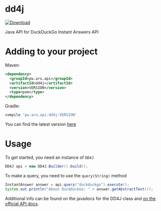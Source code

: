 # dd4j
[ ![Download](https://api.bintray.com/packages/adriantodt/maven/dd4j/images/download.svg) ](https://bintray.com/adriantodt/maven/dd4j/_latestVersion)

Java API for DuckDuckGo Instant Answers API

# Adding to your project

Maven:
```xml
<dependency>
  <groupId>pw.aru.api</groupId>
  <artifactId>dd4j</artifactId>
  <version>VERSION</version>
  <type>pom</type>
</dependency>
```
Gradle:
```gradle
compile 'pw.aru.api:dd4j:VERSION'
```

You can find the latest version [here](https://bintray.com/adriantodt/maven/dd4j)

# Usage

To get started, you need an instance of `DD4J`
```java
DD4J api = new DD4J.Builder().build();
```

To make a query, you need to use the `query(String)` method

```java
InstantAnswer answer = api.query("duckduckgo").execute();
System.out.println("About DuckDuckGo: " + answer.getAbstractText());
```


Additional info can be found on the javadocs for the DD4J class and [on the official API docs](https://duckduckgo.com/api).
